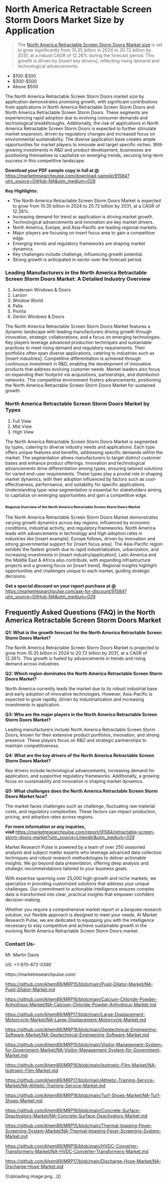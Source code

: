 <h1>North America Retractable Screen Storm Doors Market&nbsp;Size by Application</h1><blockquote><p>The <a href="https://marketresearchpulse.com/download-sample/91584?utm_source=GitHub-NA&amp;utm_medium=029">North America Retractable Screen Storm Doors Market size</a> is set to grow significantly from 10.35 billion in 2024 to 20.72 billion by 2031, at a robust CAGR of 12.26% during the forecast period. This growth is driven by [insert key drivers], reflecting rising demand and technological advancements.</p></blockquote><ul><li>$100-$300<li> $300-$500<li> Above $500</li></ul><p>The North America Retractable Screen Storm Doors market size by application demonstrates promising growth, with significant contributions from applications in North America Retractable Screen Storm Doors and North America Retractable Screen Storm Doors. These segments are experiencing rapid adoption due to evolving consumer demands and technological breakthroughs. Additionally, the rise of applications in North America Retractable Screen Storm Doors is expected to further stimulate market expansion, driven by regulatory changes and increased focus on environmental sustainability. The diverse application base creates ample opportunities for market players to innovate and target specific niches. With growing investments in R&D and product development, businesses are positioning themselves to capitalize on emerging trends, securing long-term success in this competitive landscape.</p><p><strong>Download your PDF sample copy in full at @ </strong><a href="https://marketresearchpulse.com/download-sample/91584?utm_source=GitHub-NA&amp;utm_medium=029">https://marketresearchpulse.com/download-sample/91584?utm_source=GitHub-NA&amp;utm_medium=029</a></p><p><strong>Key Highlights: </strong></p><ul><li>The North America Retractable Screen Storm Doors Market is expected to grow from 10.35 billion in 2024 to 20.72 billion by 2031, at a CAGR of 12.26%.</li><li>Increasing demand for trend or application is driving market growth.</li><li>Technological advancements and innovation are key market drivers.</li><li>North America, Europe, and Asia-Pacific are leading regional markets.</li><li>Major players are focusing on insert focus area to gain a competitive edge.</li><li>Emerging trends and regulatory frameworks are shaping market dynamics.</li><li>Key challenges include challenge, influencing growth potential.</li><li>Strong growth is anticipated in sector over the forecast period.</li></ul><h3>Leading Manufacturers in the North America Retractable Screen Storm Doors Market: A Detailed Industry Overview</h3><ol><li>Andersen Windows & Doors</li><li>Larson</li><li>Window World</li><li>Pella</li><li>ProVia</li><li>Gerkin Windows & Doors</li></ol><div class="flex max-w-full flex-col flex-grow"><div class="min-h-8 text-message flex w-full flex-col items-end gap-2 whitespace-normal break-words [.text-message+&amp;]:mt-5" dir="auto" data-message-author-role="assistant" data-message-id="fd8432e4-4910-450d-b182-61b7bfb0a01f" data-message-model-slug="gpt-4o"><div class="flex w-full flex-col gap-1 empty:hidden first:pt-[3px]"><div class="markdown prose w-full break-words dark:prose-invert light"><p>The North America Retractable Screen Storm Doors Market features a dynamic landscape with leading manufacturers driving growth through innovation, strategic collaborations, and a focus on emerging technologies. Key players leverage advanced production techniques and sustainable practices to meet rising demand and regulatory requirements. Their portfolios often span diverse applications, catering to industries such as [insert industries]. Competitive differentiation is achieved through continuous investment in R&amp;D, enabling the development of innovative products that address evolving customer needs. Market leaders also focus on expanding their footprint via acquisitions, partnerships, and distribution networks. This competitive environment fosters advancements, positioning the North America Retractable Screen Storm Doors Market for sustained growth.</p></div></div></div></div><h3>North America Retractable Screen Storm Doors Market by Types</h3><ol><li>Full View<li> Mid View<li> High View</li></ol><div class="flex max-w-full flex-col flex-grow"><div class="min-h-8 text-message flex w-full flex-col items-end gap-2 whitespace-normal break-words [.text-message+&amp;]:mt-5" dir="auto" data-message-author-role="assistant" data-message-id="084470be-0bb7-4664-bddf-5156b4f41249" data-message-model-slug="gpt-4o-mini"><div class="flex w-full flex-col gap-1 empty:hidden first:pt-[3px]"><div class="markdown prose w-full break-words dark:prose-invert light"><p>The North America Retractable Screen Storm Doors Market is segmented by types, catering to diverse industry needs and applications. Each type offers unique features and benefits, addressing specific demands within the market. The segmentation allows manufacturers to target distinct customer bases and enhance product offerings. Innovation and technological advancements drive differentiation among types, ensuring tailored solutions for varied end-user requirements. These types play a pivotal role in shaping market dynamics, with their adoption influenced by factors such as cost-effectiveness, performance, and suitability for specific applications. Understanding type-wise segmentation is essential for stakeholders aiming to capitalize on emerging opportunities and gain a competitive edge.</p></div></div></div></div><h3><span style="font-size: 11px;">Regional Overview of the North America Retractable Screen Storm Doors Market</span></h3><div class="flex max-w-full flex-col flex-grow"><div class="min-h-8 text-message flex w-full flex-col items-end gap-2 whitespace-normal break-words [.text-message+&amp;]:mt-5" dir="auto" data-message-author-role="assistant" data-message-id="e9038762-ce64-4e30-91c9-9bd413514231" data-message-model-slug="gpt-4o-mini"><div class="flex w-full flex-col gap-1 empty:hidden first:pt-[3px]"><div class="markdown prose w-full break-words dark:prose-invert light"><p>The North America Retractable Screen Storm Doors Market demonstrates varying growth dynamics across key regions, influenced by economic conditions, industrial activity, and regulatory frameworks. North America leads with advancements in technology and high adoption rates in industries like [insert example]. Europe follows, driven by innovation and strong governmental support for [insert focus area]. The Asia-Pacific region exhibits the fastest growth due to rapid industrialization, urbanization, and increasing investments in [insert industry/application]. Latin America and the Middle East &amp; Africa also contribute, with expanding infrastructure projects and a growing focus on [insert trend]. Regional insights highlight opportunities and challenges unique to each market, guiding strategic decisions.</p></div></div></div></div><p><strong>Get a special discount on your report purchase at @ </strong><a href="https://marketresearchpulse.com/ask-for-discount/91584?utm_source=GitHub-NA&amp;utm_medium=029">https://marketresearchpulse.com/ask-for-discount/91584?utm_source=GitHub-NA&amp;utm_medium=029</a></p><h2>Frequently Asked Questions (FAQ) in the North America Retractable Screen Storm Doors Market</h2><p><strong>Q1: What is the growth forecast for the North America Retractable Screen Storm Doors Market?</strong></p><p>The North America Retractable Screen Storm Doors Market is projected to grow from 10.35 billion in 2024 to 20.72 billion by 2031, at a CAGR of 12.26%. This growth is fueled by advancements in trends and rising demand across industries.</p><p><strong>Q2: Which region dominates the North America Retractable Screen Storm Doors Market?</strong></p><p>North America currently leads the market due to its robust industrial base and early adoption of innovative technologies. However, Asia-Pacific is expected to grow rapidly, driven by industrialization and increasing investments in application.</p><p><strong>Q3: Who are the major players in the North America Retractable Screen Storm Doors Market?</strong></p><p>Leading manufacturers include North America Retractable Screen Storm Doors, known for their extensive product portfolios, innovation, and strong presence. These players focus on R&amp;D and strategic partnerships to maintain competitiveness.</p><p><strong>Q4: What are the key drivers of the North America Retractable Screen Storm Doors Market?</strong></p><p>Key drivers include technological advancements, increasing demand for application, and supportive regulatory frameworks. Additionally, a growing focus on sustainability and innovation is shaping market dynamics.</p><p><strong>Q5: What challenges does the North America Retractable Screen Storm Doors Market face?</strong></p><p>The market faces challenges such as challenge, fluctuating raw material costs, and regulatory complexities. These factors can impact production, pricing, and adoption rates across regions.</p><p><strong>For more information or any inquiries, visit&nbsp;</strong><a href="https://marketresearchpulse.com/report/91584/retractable-screen-storm-doors-market?utm_source=Linkedin&utm_medium=029">https://marketresearchpulse.com/report/91584/retractable-screen-storm-doors-market?utm_source=Linkedin&utm_medium=029</a></p><p>Market Research Pulse is powered by a team of over 250 seasoned analysts and subject matter experts who leverage advanced data collection techniques and robust research methodologies to deliver actionable insights. We go beyond data presentation, offering deep analysis and strategic recommendations tailored to your business goals.</p><p>With expertise spanning over 25,000 high-growth and niche markets, we specialize in providing customized solutions that address your unique challenges. Our commitment to actionable intelligence ensures complex data is transformed into clear, practical insights that empower confident decision-making.</p><p>Whether you require a comprehensive market report or a bespoke research solution, our flexible approach is designed to meet your needs. At Market Research Pulse, we are dedicated to equipping you with the intelligence necessary to stay competitive and achieve sustainable growth in the evolving North America Retractable Screen Storm Doors market.</p><h3><strong>Contact Us-</strong></h3><p>Mr. Martin Davis</p><p>US: +1-970-672-0390</p><p>https://marketresearchpulse.com/</p><p><a href="https://github.com/khem89/MRP15/blob/main/Pupil-Dilator-Market/NA-Pupil-Dilator-Market.md">https://github.com/khem89/MRP15/blob/main/Pupil-Dilator-Market/NA-Pupil-Dilator-Market.md</a></p><p><a href="https://github.com/khem89/MRP16/blob/main/Calcium-Chloride-Powder-Anhydrous-Market/NA-Calcium-Chloride-Powder-Anhydrous-Market.md">https://github.com/khem89/MRP16/blob/main/Calcium-Chloride-Powder-Anhydrous-Market/NA-Calcium-Chloride-Powder-Anhydrous-Market.md</a></p><p><a href="https://github.com/khem89/MRP17/blob/main/Large-Displacement-Motorcycle-Market/NA-Large-Displacement-Motorcycle-Market.md">https://github.com/khem89/MRP17/blob/main/Large-Displacement-Motorcycle-Market/NA-Large-Displacement-Motorcycle-Market.md</a></p><p><a href="https://github.com/khem89/MRP18/blob/main/Geotechnical-Engineering-Software-Market/NA-Geotechnical-Engineering-Software-Market.md">https://github.com/khem89/MRP18/blob/main/Geotechnical-Engineering-Software-Market/NA-Geotechnical-Engineering-Software-Market.md</a></p><p><a href="https://github.com/khem89/MRP15/blob/main/Visitor-Management-System-for-Government-Market/NA-Visitor-Management-System-for-Government-Market.md">https://github.com/khem89/MRP15/blob/main/Visitor-Management-System-for-Government-Market/NA-Visitor-Management-System-for-Government-Market.md</a></p><p><a href="https://github.com/khem89/MRP16/blob/main/Isotropic-Film-Market/NA-Isotropic-Film-Market.md">https://github.com/khem89/MRP16/blob/main/Isotropic-Film-Market/NA-Isotropic-Film-Market.md</a></p><p><a href="https://github.com/khem89/MRP17/blob/main/Athletic-Training-Service-Market/NA-Athletic-Training-Service-Market.md">https://github.com/khem89/MRP17/blob/main/Athletic-Training-Service-Market/NA-Athletic-Training-Service-Market.md</a></p><p><a href="https://github.com/khem89/MRP18/blob/main/Turf-Shoes-Market/NA-Turf-Shoes-Market.md">https://github.com/khem89/MRP18/blob/main/Turf-Shoes-Market/NA-Turf-Shoes-Market.md</a></p><p><a href="https://github.com/khem89/MRP19/blob/main/Concrete-Surface-Deactivators-Market/NA-Concrete-Surface-Deactivators-Market.md">https://github.com/khem89/MRP19/blob/main/Concrete-Surface-Deactivators-Market/NA-Concrete-Surface-Deactivators-Market.md</a></p><p><a href="https://github.com/khem89/MRP15/blob/main/Thermal-Imaging-Fever-Screening-System-Market/NA-Thermal-Imaging-Fever-Screening-System-Market.md">https://github.com/khem89/MRP15/blob/main/Thermal-Imaging-Fever-Screening-System-Market/NA-Thermal-Imaging-Fever-Screening-System-Market.md</a></p><p><a href="https://github.com/khem89/MRP16/blob/main/HVDC-Converter-Transformers-Market/NA-HVDC-Converter-Transformers-Market.md">https://github.com/khem89/MRP16/blob/main/HVDC-Converter-Transformers-Market/NA-HVDC-Converter-Transformers-Market.md</a></p><p><a href="https://github.com/khem89/MRP17/blob/main/Discharge-Hose-Market/NA-Discharge-Hose-Market.md">https://github.com/khem89/MRP17/blob/main/Discharge-Hose-Market/NA-Discharge-Hose-Market.md</a></p>
![Uploading image.png…]()
